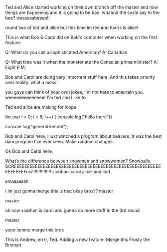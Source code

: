Ted and Alice started working on their own branch off the master and now things are happening and it is going to be bad. 
whatdid the sushi say to the bee? wasssaabeeee!!

round two of ted and alice but this time im ted and harris is alice!


This is what Bob & Carol did on Bob's computer when working on the first feature:

Q: What do you call a sophisticated American?
A: Canadian 

Q: What time was it when the monster ate the Canadian prime minister?
A: Eight P.M.

Bob and Carol are doing very important stuff here. And this takes priority over reality. what a mess.

you guys can think of your own jokes, I'm not here to entertain you. weeeeeeeeeeeeee! I'm ted and I like to 

Ted and alice are making for loops 


for (var i = 0; i < 5; i++)
{ console.log("hello there")}

console.log("general kenobi");

Bob and Carol here,
I just watched a program about beavers. It was the best dam program I've ever seen. Make random changes. 

Ok Bob and Carol here,

What’s the difference between snowmen and snowwomen?
Snowballs. SCREEEEEEEEEEEEEEEEEEEEEEEEEEEEEEEEEEEEEEEEEEEEEEEEEEEEEEEEEEEEEEEEms!!!!!!!!!!!!!!!
 siobhan-carol
 alice-and-ted


smaaaaash


I im just gonna merge this is that okay bros??
 master

 master
 
ok now siobhan is carol and gunna do more stuff in the 3rd round

 master


yooo lemme merge this bros 

This is Andrew, errrr, Ted. Adding a new feature. Merge this Frosty the Broman